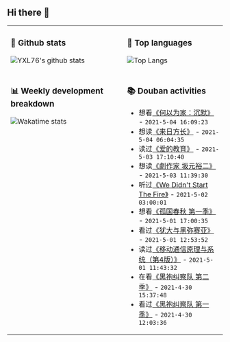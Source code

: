 ## Hi there 👋

<table>
<tr>
<td valign="top" width="54%">

### 🔭 Github stats

![YXL76's github stats](https://github-readme-stats.yxl76.vercel.app/api?username=YXL76&count_private=true&show_icons=true&include_all_commits=true&theme=tokyonight&line_height=28)

</td>

<td valign="top" width="46%">

### 🌱 Top languages

![Top Langs](https://github-readme-stats.yxl76.vercel.app/api/top-langs/?username=YXL76&layout=compact&theme=tokyonight&langs_count=10&hide=HTML,CSS,SCSS)

</td>
</tr>
<tr>
<td valign="top" width="54%">

### 📊 Weekly development breakdown

![Wakatime stats](https://github-readme-stats.yxl76.vercel.app/api/wakatime?username=YXL76&layout=compact&theme=tokyonight)


</td>
<td valign="top" width="46%">

### 📚 Douban activities

- 想看[《何以为家：沉默》](http://movie.douban.com/subject/35304672/) - `2021-5-04 16:09:23`
- 想读[《来日方长》](https://book.douban.com/subject/24298157/) - `2021-5-04 06:04:35`
- 读过[《爱的教育》](https://book.douban.com/subject/1077778/) - `2021-5-03 17:10:40`
- 想读[《劇作家 坂元裕二》](https://book.douban.com/subject/35178278/) - `2021-5-03 11:39:30`
- 听过[《We Didn't Start The Fire》](https://music.douban.com/subject/3710374/) - `2021-5-02 03:00:01`
- 想看[《孤国春秋 第一季》](http://movie.douban.com/subject/25924036/) - `2021-5-01 17:00:35`
- 看过[《犹大与黑弥赛亚》](http://movie.douban.com/subject/30464264/) - `2021-5-01 12:53:52`
- 读过[《移动通信原理与系统（第4版）》](https://book.douban.com/subject/34949417/) - `2021-5-01 11:43:32`
- 在看[《黑袍纠察队 第二季》](http://movie.douban.com/subject/34626347/) - `2021-4-30 15:37:48`
- 看过[《黑袍纠察队 第一季》](http://movie.douban.com/subject/3703650/) - `2021-4-30 12:03:36`

</td>
</tr>
</table>

<!--
**YXL76/YXL76** is a ✨ _special_ ✨ repository because its `README.md` (this file) appears on your GitHub profile.

Here are some ideas to get you started:

- 🔭 I’m currently working on ...
- 🌱 I’m currently learning ...
- 👯 I’m looking to collaborate on ...
- 🤔 I’m looking for help with ...
- 💬 Ask me about ...
- 📫 How to reach me: ...
- 😄 Pronouns: ...
- ⚡ Fun fact: ...
-->
